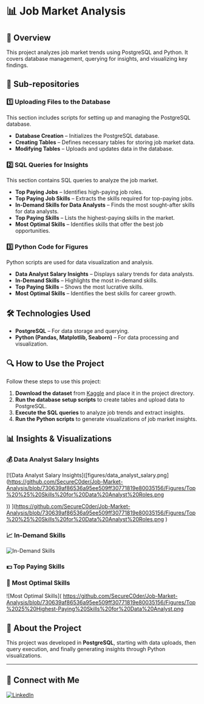 # 📊 Job Market Analysis  

## 📌 Overview  
This project analyzes job market trends using PostgreSQL and Python. It covers database management, querying for insights, and visualizing key findings.  

## 📂 Sub-repositories  

### 1️⃣ Uploading Files to the Database  
This section includes scripts for setting up and managing the PostgreSQL database.  
- **Database Creation** – Initializes the PostgreSQL database.  
- **Creating Tables** – Defines necessary tables for storing job market data.  
- **Modifying Tables** – Uploads and updates data in the database.  

### 2️⃣ SQL Queries for Insights  
This section contains SQL queries to analyze the job market.  
- **Top Paying Jobs** – Identifies high-paying job roles.  
- **Top Paying Job Skills** – Extracts the skills required for top-paying jobs.  
- **In-Demand Skills for Data Analysts** – Finds the most sought-after skills for data analysts.  
- **Top Paying Skills** – Lists the highest-paying skills in the market.  
- **Most Optimal Skills** – Identifies skills that offer the best job opportunities.  

### 3️⃣ Python Code for Figures  
Python scripts are used for data visualization and analysis.  
- **Data Analyst Salary Insights** – Displays salary trends for data analysts.  
- **In-Demand Skills** – Highlights the most in-demand skills.  
- **Top Paying Skills** – Shows the most lucrative skills.  
- **Most Optimal Skills** – Identifies the best skills for career growth.  

## 🛠️ Technologies Used  
- **PostgreSQL** – For data storage and querying.  
- **Python (Pandas, Matplotlib, Seaborn)** – For data processing and visualization.  

## 🔍 How to Use the Project  
Follow these steps to use this project:  
1. **Download the dataset** from [Kaggle](https://www.kaggle.com/) and place it in the project directory.  
2. **Run the database setup scripts** to create tables and upload data to PostgreSQL.  
3. **Execute the SQL queries** to analyze job trends and extract insights.  
4. **Run the Python scripts** to generate visualizations of job market insights.  

## 📊 Insights & Visualizations  

### 💰 Data Analyst Salary Insights  
[![Data Analyst Salary Insights]([figures/data_analyst_salary.png](https://github.com/SecureC0der/Job-Market-Analysis/blob/730639af86536a95ee509ff30771819e80035156/Figures/Top%20%25%20Skills%20for%20Data%20Analyst%20Roles.png

))  ](https://github.com/SecureC0der/Job-Market-Analysis/blob/730639af86536a95ee509ff30771819e80035156/Figures/Top%20%25%20Skills%20for%20Data%20Analyst%20Roles.png
)

### 📈 In-Demand Skills  
![In-Demand Skills]([figures/in_demand_skills.png](https://github.com/SecureC0der/Job-Market-Analysis/blob/730639af86536a95ee509ff30771819e80035156/Figures/Top%2010%20Highest%20Remote%20Jobs%20For%20Data%20Analyst.png))  

### 💵 Top Paying Skills  


### 🎯 Most Optimal Skills  
![Most Optimal Skills](
https://github.com/SecureC0der/Job-Market-Analysis/blob/730639af86536a95ee509ff30771819e80035156/Figures/Top%2025%20Highest-Paying%20Skills%20for%20Data%20Analyst.png
## 📌 About the Project  
This project was developed in **PostgreSQL**, starting with data uploads, then query execution, and finally generating insights through Python visualizations.  

---

## 🔗 Connect with Me  
[![LinkedIn](https://img.shields.io/badge/LinkedIn-Profile-blue?style=flat&logo=linkedin)](www.linkedin.com/in/mohammad-haris-780bb821a)  

